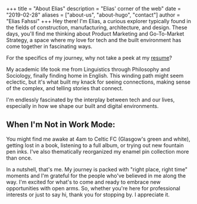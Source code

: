 +++
title = "About Elias"
description = "Elias' corner of the web"
date = "2019-02-28"
aliases = ["about-us", "about-hugo", "contact"]
author = "Elias Fahssi"
+++
Hey there! I'm Elias, a curious explorer typically found in the fields of construction, manufacturing, architecture, and design. These days, you'll find me thinking about Product Marketing and Go-To-Market Strategy, a space where my love for tech and the built environment has come together in fascinating ways. 

For the specifics of my journey, why not take a peek at my [resume](https://elias.fahssi.ca/resume)?

My academic life took me from Linguistics through Philosophy and Sociology, finally finding home in English. This winding path might seem eclectic, but it's what built my knack for seeing connections, making sense of the complex, and telling stories that connect.

I'm endlessly fascinated by the interplay between tech and our lives, especially in how we shape our built and digital environments. 

## When I'm Not in Work Mode:

You might find me awake at 4am to Celtic FC (Glasgow's green and white), getting lost in a book, listening to a full album, or trying out new fountain pen inks. I've also thematically reorganized my enamel pin collection more than once.

In a nutshell, that's me. My journey is packed with "right place, right time" moments and I'm grateful for the people who've believed in me along the way. I'm excited for what's to come and ready to embrace new opportunities with open arms. So, whether you're here for professional interests or just to say hi, thank you for stopping by. I appreciate it.

